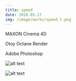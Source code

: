 ```yaml
---
title: speed
date: 2018.05.17
img: /image/works/speed_t.png
---
```

MAXON Cinema 4D

Otoy Octane Render

Adobe Photoshop



![alt text](https://drive.google.com/uc?export=view&id=1PMIoAgZG8nMmjpb-DVXpO4PMcwuILvzR)

![alt text](https://drive.google.com/uc?export=view&id=1nmNpl4mc_EYMSEr6QGnLSBKRIzRIrHZi)

